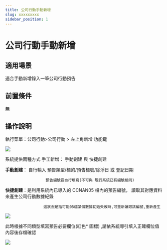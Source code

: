 ```yaml
---
title: 公司行動手動新增
slug: xxxxxxxxx
sidebar_position: 1
---
```



# 公司行動手動新增

## 適用場景

適合手動新增錄入一筆公司行動預告

## 前置條件

無

## 操作說明

執行菜單：公司行動&gt;公司行動 &gt; 左上角新增 功能鍵

<img src="/assets/ZjB5bCzceoAWVFxltOOcbsSdnLc.png"/>

系統提供兩種方式 手工新增： 手動創建 與 快捷創建

 **手動創建**： 自行輸入 預告類型/標的/預告標號/除淨日 或 登記日期

                      預告編號要自行填寫(不可與 現行系統已有編號相同)

 **快捷創建**：是利用系統內已導入的 CCNAN05 檔內的預告編號， 讀取其對應資料來產生公司行動數據紀錄

                     這狀況是指可能05檔某個數據初始失敗時,可重新讀取該編號,重新產生

<img src="/assets/AgmObCpLpogSIyxpLkEcSy4VnFd.png"/>

此時根據不同類型填寫預告必要欄位(紅色* 圖標) ,請依系統導引填入正確欄位值內容後存檔確認

<img src="/assets/CFQ3b3mTyoZDchxQoSUciaxRnEg.png"/>

